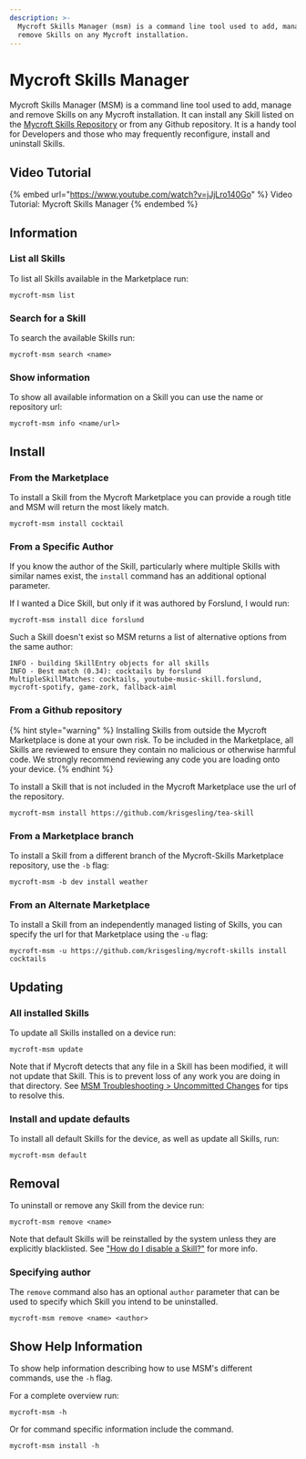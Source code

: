 ```yaml
---
description: >-
  Mycroft Skills Manager (msm) is a command line tool used to add, manage and
  remove Skills on any Mycroft installation.
---
```


# Mycroft Skills Manager

Mycroft Skills Manager (MSM) is a command line tool used to add, manage and remove Skills on any Mycroft installation. It can install any Skill listed on the [Mycroft Skills Repository](https://github.com/MycroftAI/mycroft-skills) or from any Github repository. It is a handy tool for Developers and those who may frequently reconfigure, install and uninstall Skills.

## Video Tutorial

{% embed url="https://www.youtube.com/watch?v=jJjLro140Go" %}
Video Tutorial: Mycroft Skills Manager
{% endembed %}

## Information

### List all Skills

To list all Skills available in the Marketplace run:

```
mycroft-msm list
```

### Search for a Skill

To search the available Skills run:

```
mycroft-msm search <name>
```

### Show information

To show all available information on a Skill you can use the name or repository url:

```
mycroft-msm info <name/url>
```

## Install

### From the Marketplace

To install a Skill from the Mycroft Marketplace you can provide a rough title and MSM will return the most likely match.

```
mycroft-msm install cocktail
```

### From a Specific Author

If you know the author of the Skill, particularly where multiple Skills with similar names exist, the `install` command has an additional optional parameter.

If I wanted a Dice Skill, but only if it was authored by Forslund, I would run:

```
mycroft-msm install dice forslund
```

Such a Skill doesn't exist so MSM returns a list of alternative options from the same author:

```
INFO - building SkillEntry objects for all skills
INFO - Best match (0.34): cocktails by forslund
MultipleSkillMatches: cocktails, youtube-music-skill.forslund, mycroft-spotify, game-zork, fallback-aiml
```

### From a Github repository

{% hint style="warning" %}
Installing Skills from outside the Mycroft Marketplace is done at your own risk. To be included in the Marketplace, all Skills are reviewed to ensure they contain no malicious or otherwise harmful code. We strongly recommend reviewing any code you are loading onto your device.
{% endhint %}

To install a Skill that is not included in the Mycroft Marketplace use the url of the repository.

```
mycroft-msm install https://github.com/krisgesling/tea-skill
```

### From a Marketplace branch

To install a Skill from a different branch of the Mycroft-Skills Marketplace repository, use the `-b` flag:

```
mycroft-msm -b dev install weather
```

### From an Alternate Marketplace

To install a Skill from an independently managed listing of Skills, you can specify the url for that Marketplace using the `-u` flag:

```
mycroft-msm -u https://github.com/krisgesling/mycroft-skills install cocktails
```

## Updating

### All installed Skills

To update all Skills installed on a device run:

```
mycroft-msm update
```

Note that if Mycroft detects that any file in a Skill has been modified, it will not update that Skill. This is to prevent loss of any work you are doing in that directory. See [MSM Troubleshooting > Uncommitted Changes](msm-troubleshooting.md#uncommitted-changes) for tips to resolve this.

### Install and update defaults

To install all default Skills for the device, as well as update all Skills, run:

```
mycroft-msm default
```

## Removal

To uninstall or remove any Skill from the device run:

```
mycroft-msm remove <name>
```

Note that default Skills will be reinstalled by the system unless they are explicitly blacklisted. See ["How do I disable a Skill?"](../faq.md#how-do-i-disable-a-skill) for more info.

### Specifying author

The `remove` command also has an optional `author` parameter that can be used to specify which Skill you intend to be uninstalled.

```
mycroft-msm remove <name> <author>
```

## Show Help Information

To show help information describing how to use MSM's different commands, use the `-h` flag.

For a complete overview run:

```
mycroft-msm -h
```

Or for command specific information include the command.

```
mycroft-msm install -h
```
